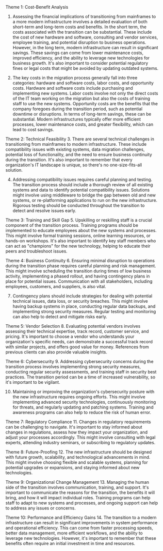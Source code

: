 Theme 1: Cost-Benefit Analysis
1. Assessing the financial implications of transitioning from mainframes to a more modern infrastructure involves a detailed evaluation of both short-term and long-term costs and benefits. In the short term, the costs associated with the transition can be substantial. These include the cost of new hardware and software, consulting and vendor services, employee training, and potential disruption to business operations. However, in the long term, modern infrastructure can result in significant savings. These savings can come from lower maintenance costs, improved efficiency, and the ability to leverage new technologies for business growth. It's also important to consider potential regulatory fines or legal costs that might be avoided by updating outdated systems.

2. The key costs in the migration process generally fall into three categories: hardware and software costs, labor costs, and opportunity costs. Hardware and software costs include purchasing and implementing new systems. Labor costs involve not only the direct costs of the IT team working on the migration but also the costs of training staff to use the new systems. Opportunity costs are the benefits that the company foregoes during the transition period, such as potential downtime or disruptions. In terms of long-term savings, these can be substantial. Modern infrastructures typically offer more efficient processes, lower maintenance costs, and greater flexibility, which can lead to cost savings.

Theme 2: Technical Feasibility
3. There are several technical challenges in transitioning from mainframes to modern infrastructure. These include compatibility issues with existing systems, data migration challenges, potential loss of functionality, and the need to ensure business continuity during the transition. It's also important to remember that every organization's IT landscape is unique, so there's no one-size-fits-all solution.

4. Addressing compatibility issues requires careful planning and testing. The transition process should include a thorough review of all existing systems and data to identify potential compatibility issues. Solutions might involve using middleware to bridge the gap between old and new systems, or re-platforming applications to run on the new infrastructure. Rigorous testing should be conducted throughout the transition to detect and resolve issues early.

Theme 3: Training and Skill Gap
5. Upskilling or reskilling staff is a crucial component of the transition process. Training programs should be implemented to educate employees about the new systems and processes. This might involve formal training sessions, online learning resources, or hands-on workshops. It's also important to identify key staff members who can act as "champions" for the new technology, helping to educate their peers and troubleshoot issues.

Theme 4: Business Continuity
6. Ensuring minimal disruption to operations during the transition phase requires careful planning and risk management. This might involve scheduling the transition during times of low business activity, implementing a phased rollout, and having contingency plans in place for potential issues. Communication with all stakeholders, including employees, customers, and suppliers, is also vital.

7. Contingency plans should include strategies for dealing with potential technical issues, data loss, or security breaches. This might involve having backup systems in place, conducting regular data backups, and implementing strong security measures. Regular testing and monitoring can also help to detect and mitigate risks early.

Theme 5: Vendor Selection
8. Evaluating potential vendors involves assessing their technical expertise, track record, customer service, and pricing. It's important to choose a vendor who understands your organization's specific needs, can demonstrate a successful track record with similar projects, and offers good value for money. References from previous clients can also provide valuable insights.

Theme 6: Cybersecurity
9. Addressing cybersecurity concerns during the transition process involves implementing strong security measures, conducting regular security assessments, and training staff in security best practices. The transition period can be a time of increased vulnerability, so it's important to be vigilant.

10. Maintaining or improving the organization's cybersecurity posture with the new infrastructure requires ongoing efforts. This might involve implementing advanced security technologies, continuously monitoring for threats, and regularly updating and patching systems. Training and awareness programs can also help to reduce the risk of human error.

Theme 7: Regulatory Compliance
11. Changes in regulatory requirements can be challenging to navigate. It's important to stay informed about changes in regulations, assess how they impact your organization, and adjust your processes accordingly. This might involve consulting with legal experts, attending industry seminars, or subscribing to regulatory updates.

Theme 8: Future-Proofing
12. The new infrastructure should be designed with future growth, scalability, and technological advancements in mind. This might involve choosing flexible and scalable systems, planning for potential upgrades or expansions, and staying informed about new technologies.

Theme 9: Organizational Change Management
13. Managing the human side of the transition involves communication, training, and support. It's important to communicate the reasons for the transition, the benefits it will bring, and how it will impact individual roles. Training programs can help staff to adapt to new systems and processes, and ongoing support can help to address any issues or concerns.

Theme 10: Performance and Efficiency Gains
14. The transition to a modern infrastructure can result in significant improvements in system performance and operational efficiency. This can come from faster processing speeds, better data management, more efficient workflows, and the ability to leverage new technologies. However, it's important to remember that these benefits often require an initial investment in time and resources.